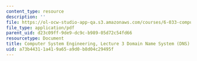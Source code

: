 ```yaml
---
content_type: resource
description: ''
file: https://ol-ocw-studio-app-qa.s3.amazonaws.com/courses/6-033-computer-system-engineering-spring-2018/a73b44311a419a65a9d0b8d04c29495f_MIT6_033S18lec3.pdf
file_type: application/pdf
parent_uid: d23c09ff-9de9-dc9c-b989-05d72c54fd66
resourcetype: Document
title: Computer System Engineering, Lecture 3 Domain Name System (DNS)
uid: a73b4431-1a41-9a65-a9d0-b8d04c29495f
---
```

